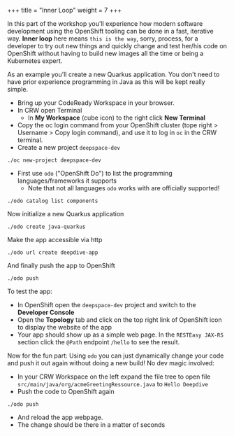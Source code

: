 +++
title = "Inner Loop"
weight = 7
+++

In this part of the workshop you'll experience how modern software development using the OpenShift tooling can be done in a fast, iterative way. **Inner loop** here means `this is the way`, sorry, process, for a developer to try out new things and quickly change and test her/his code on OpenShift without having to build new images all the time or being a Kubernetes expert.

As an example you'll create a new Quarkus application. You don't need to have prior experience programming in Java as this will be kept really simple.

- Bring up your CodeReady Workspace in your browser.
- In CRW open Terminal
  - In **My Workspace** (cube icon) to the right click **New Terminal**
- Copy the oc login command from your OpenShift cluster (tope right > Username > Copy login command), and use it to log in `oc` in the CRW terminal.
- Create a new project `deepspace-dev`
```
./oc new-project deepspace-dev
```
- First use `odo` ("OpenShift Do") to list the programming languages/frameworks it supports
  - Note that not all languages `odo` works with are officially supported!
```
./odo catalog list components
```
Now initialize a new Quarkus application
```
./odo create java-quarkus
```
Make the app accessible via http
```
./odo url create deepdive-app
```
And finally push the app to OpenShift
```
./odo push
```
To test the app:
- In OpenShift open the `deepspace-dev` project and switch to the **Developer Console**
- Open the **Topology** tab and click on the top right link of OpenShift icon to display the website of the app
- Your app should show up as a simple web page. In the `RESTEasy JAX-RS` section click the `@Path` endpoint `/hello` to see the result.

Now for the fun part: Using `odo` you can just dynamically change your code and push it out again without doing a new build! No dev magic involved:
- In your CRW Workspace on the left expand the file tree to open file `src/main/java/org/acmeGreetingRessource.java` to `Hello Deepdive`
- Push the code to OpenShift again
```
./odo push
```
- And reload the app webpage.
- The change should be there in a matter of seconds  
